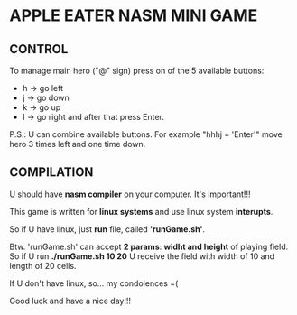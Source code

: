 # APPLE EATER NASM MINI GAME

## CONTROL
To manage main hero ("@" sign) press on of the 5 available buttons:
+ h -> go left 
+ j -> go down
+ k -> go up
+ l -> go right
and after that press Enter.

P.S.: U can combine available buttons. For example "hhhj + 'Enter'" move hero 3 times left and one time down.

## COMPILATION
U should have __nasm compiler__ on your computer. It's important!!!

This game is written for __linux systems__ and use linux system __interupts__.

So if U have linux, just __run__ file, called __'runGame.sh'__.

Btw. 'runGame.sh' can accept __2 params__: __widht and height__ of playing field. So if U run __./runGame.sh 10 20__ U receive the field with width of 10 and length of 20 cells.

If U don't have linux, so... my condolences =(

Good luck and have a nice day!!!
